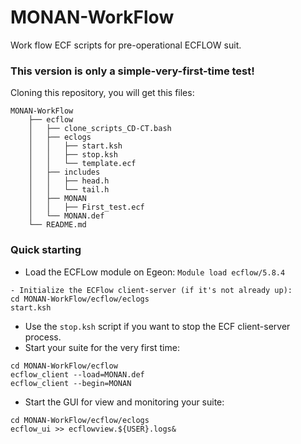 # MONAN-WorkFlow
Work flow ECF scripts for pre-operational ECFLOW suit.

### This version is only a simple-very-first-time test!

Cloning this repository, you will get this files:

~~~
MONAN-WorkFlow
    ├── ecflow
    │   ├── clone_scripts_CD-CT.bash
    │   ├── eclogs
    │   │   ├── start.ksh
    │   │   ├── stop.ksh
    │   │   └── template.ecf
    │   ├── includes
    │   │   ├── head.h
    │   │   └── tail.h
    │   ├── MONAN
    │   │   ├── First_test.ecf
    │   └── MONAN.def
    └── README.md
~~~

### Quick starting 

- Load the ECFLow module on Egeon: `Module load ecflow/5.8.4`
~~~
- Initialize the ECFlow client-server (if it's not already up):
cd MONAN-WorkFlow/ecflow/eclogs
start.ksh
~~~
- Use the `stop.ksh` script if you want to stop the ECF client-server process.
- Start your suite for the very first time:
~~~
cd MONAN-WorkFlow/ecflow
ecflow_client --load=MONAN.def
ecflow_client --begin=MONAN
~~~
- Start the GUI for view and monitoring your suite:
~~~
cd MONAN-WorkFlow/ecflow/eclogs
ecflow_ui >> ecflowview.${USER}.logs&
~~~
